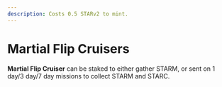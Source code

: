 ```yaml
---
description: Costs 0.5 STARv2 to mint.
---
```


# Martial Flip Cruisers

**Martial Flip Cruiser** can be staked to either gather STARM, or sent on 1 day/3 day/7 day missions to collect STARM and STARC.

